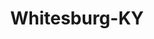 ---
title: Whitesburg-KY
slug: whitesburg-ky
f_state:
- cms/state/kentucky.md
f_locations:
- cms/payday-loan/cash-express-7222.md
- cms/payday-loan/cash-express-7224.md
- cms/payday-loan/cash-in-a-dash-7578.md
- cms/payday-loan/cash-master-7904.md
- cms/payday-loan/cash-master-7907.md
- cms/payday-loan/hlt-check-exchange-llp-19426.md
- cms/payday-loan/quick-cash-cash-advance-24974.md
- cms/payday-loan/quick-cash-cash-advance-24975.md
- cms/payday-loan/speedy-cash-26726.md
- cms/payday-loan/speedy-cash-26731.md
- cms/payday-loan/speedy-cash-26732.md
updated-on: '2024-05-30T13:41:28.615Z'
created-on: '2024-05-30T13:41:28.615Z'
published-on: '2024-05-30T13:54:32.469Z'
f_city: Whitesburg
layout: '[city].html'
tags: city
---